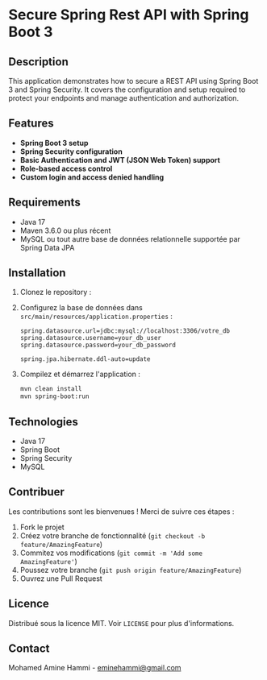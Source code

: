 # Secure Spring Rest API with Spring Boot 3


## Description
This application demonstrates how to secure a REST API using Spring Boot 3 and Spring Security. It covers the configuration and setup required to protect your endpoints and manage authentication and authorization.

## Features

- **Spring Boot 3 setup** 
- **Spring Security configuration**
- **Basic Authentication and JWT (JSON Web Token) support**
- **Role-based access control**
- **Custom login and access denied handling**


## Requirements

- Java 17
- Maven 3.6.0 ou plus récent
- MySQL ou tout autre base de données relationnelle supportée par Spring Data JPA

## Installation

1. Clonez le repository :


2. Configurez la base de données dans `src/main/resources/application.properties` :

    ```properties
    spring.datasource.url=jdbc:mysql://localhost:3306/votre_db
    spring.datasource.username=your_db_user
    spring.datasource.password=your_db_password

    spring.jpa.hibernate.ddl-auto=update
    ```

3. Compilez et démarrez l'application :

    ```bash
    mvn clean install
    mvn spring-boot:run
    ```

 
## Technologies

- Java 17
- Spring Boot
- Spring Security
- MySQL

## Contribuer

Les contributions sont les bienvenues ! Merci de suivre ces étapes :

1. Fork le projet
2. Créez votre branche de fonctionnalité (`git checkout -b feature/AmazingFeature`)
3. Commitez vos modifications (`git commit -m 'Add some AmazingFeature'`)
4. Poussez votre branche (`git push origin feature/AmazingFeature`)
5. Ouvrez une Pull Request

## Licence

Distribué sous la licence MIT. Voir `LICENSE` pour plus d'informations.

## Contact

Mohamed Amine Hammi - eminehammi@gmail.com
